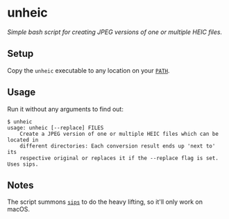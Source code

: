 # unheic

*Simple bash script for creating JPEG versions of one or multiple HEIC files.*


## Setup

Copy the `unheic` executable to any location on your [`PATH`](https://en.wikipedia.org/wiki/PATH_(variable)).


## Usage

Run it without any arguments to find out:

```
$ unheic
usage: unheic [--replace] FILES
    Create a JPEG version of one or multiple HEIC files which can be located in
    different directories: Each conversion result ends up 'next to' its
    respective original or replaces it if the --replace flag is set. Uses sips.
```


## Notes

The script summons [`sips`](https://ss64.com/osx/sips.html) to do the heavy lifting, so it'll only work on macOS.
